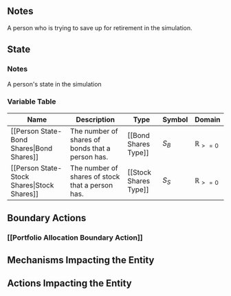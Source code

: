## Notes
A person who is trying to save up for retirement in the simulation.
## State
### Notes
A person's state in the simulation
### Variable Table
| Name | Description | Type | Symbol | Domain |
| --- | --- | --- | --- | --- |
|[[Person State-Bond Shares\|Bond Shares]]|The number of shares of bonds that a person has.|[[Bond Shares Type]]|$S_{B}$|$\mathbb{R}_{>=0}$|
|[[Person State-Stock Shares\|Stock Shares]]|The number of shares of stock that a person has.|[[Stock Shares Type]]|$S_{S}$|$\mathbb{R}_{>=0}$|


## Boundary Actions
### [[Portfolio Allocation Boundary Action]]
## Mechanisms Impacting the Entity
## Actions Impacting the Entity
